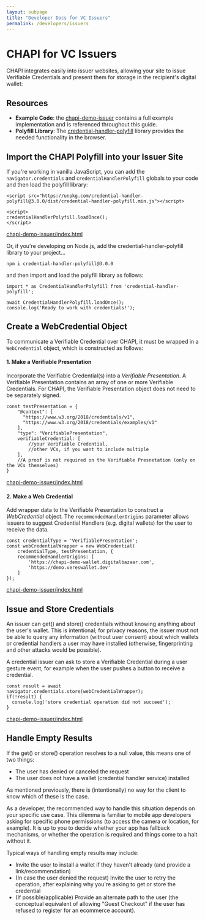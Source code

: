 ```yaml
---
layout: subpage
title: "Developer Docs for VC Issuers"
permalink: /developers/issuers
---
```

# CHAPI for VC Issuers
CHAPI integrates easily into issuer websites, allowing your site to issue Verifiable Credentials and present them for storage in the recipient's digital wallet:

## Resources
- **Example Code**: the [chapi-demo-issuer](https://github.com/credential-handler/chapi-demo-issuer) contains a full example implementation and is referenced throughout this guide. 
- **Polyfill Library**: The [credential-handler-polyfill](https://github.com/credential-handler/credential-handler-polyfill) library provides the needed functionality in the browser.

## Import the CHAPI Polyfill into your Issuer Site
If you're working in vanilla JavaScript, you can add the `navigator.credentials` and `credentialHandlerPolyfill` globals to your code and then load the polyfill library:

```
<script src="https://unpkg.com/credential-handler-polyfill@3.0.0/dist/credential-handler-polyfill.min.js"></script>

<script>
credentialHandlerPolyfill.loadOnce();
</script>
```
<p class="code-annotation">
  <a href="https://github.com/credential-handler/chapi-demo-issuer/blob/master/index.html"
  target="_blank" rel="noopener noreferrer"> chapi-demo-issuer/index.html </a>
</p>


Or, if you're developing on Node.js, add the credential-handler-polyfill library to your project...

```
npm i credential-handler-polyfill@3.0.0
``` 

and then import and load the polyfill library as follows:

```
import * as CredentialHandlerPolyfill from 'credential-handler-polyfill';

await CredentialHandlerPolyfill.loadOnce();
console.log('Ready to work with credentials!');
```

## Create a WebCredential Object
To communicate a Verifiable Credential over CHAPI, it must be wrapped in a `WebCredential` object, which is constructed as follows:

#### 1. Make a Verifiable Presentation
Incorporate the Verifiable Credential(s) into a *Verifiable Presentation*.  A Verifiable Presentation contains an array of one or more Verifiable Credentials. For CHAPI, the Verifiable Presentation object does not need to be separately signed.

```
const testPresentation = {
    "@context": [
      "https://www.w3.org/2018/credentials/v1",
      "https://www.w3.org/2018/credentials/examples/v1"
    ],
    "type": "VerifiablePresentation",
    verifiableCredential: [
        //your Verifiable Credential,
        //other VCs, if you want to include multiple
    ],
    //A proof is not required on the Verifiable Presnetation (only on the VCs themselves)
}
```
<p class="code-annotation">
  <a href="https://github.com/credential-handler/chapi-demo-issuer/blob/master/index.html"
  target="_blank" rel="noopener noreferrer"> chapi-demo-issuer/index.html </a>
</p>

#### 2. Make a Web Credential
Add wrapper data to the Verifiable Presentation to construct a *WebCredential* object.  The `recommendedHandlerOrigins` parameter allows issuers to suggest Credential Handlers (e.g. digital wallets) for the user to receive the data. 

```
const credentialType = 'VerifiablePresentation';
const webCredentialWrapper = new WebCredential(
    credentialType, testPresentation, {
    recommendedHandlerOrigins: [
        'https://chapi-demo-wallet.digitalbazaar.com',
        'https://demo.vereswallet.dev'
    ]
});
```
<p class="code-annotation">
  <a href="https://github.com/credential-handler/chapi-demo-issuer/blob/master/index.html"
  target="_blank" rel="noopener noreferrer"> chapi-demo-issuer/index.html </a>
</p>

## Issue and Store Credentials
An issuer can get() and store() credentials without knowing anything about the user's wallet. This is intentional; for privacy reasons, the issuer must not be able to query any information (without user consent) about which wallets or credential handlers a user may have installed (otherwise, fingerprinting and other attacks would be possible).

A credential issuer can ask to store a Verifiable Credential during a user gesture event, for example when the user pushes a button to receive a credential.
```
const result = await navigator.credentials.store(webCredentialWrapper);
if(!result) {
  console.log('store credential operation did not succeed');
}
```
<p class="code-annotation">
  <a href="https://github.com/credential-handler/chapi-demo-issuer/blob/master/index.html"
  target="_blank" rel="noopener noreferrer"> chapi-demo-issuer/index.html </a>
</p>

## Handle Empty Results
If the get() or store() operation resolves to a null value, this means one of two things:

- The user has denied or canceled the request
- The user does not have a wallet (credential handler service) installed

As mentioned previously, there is (intentionally) no way for the client to know which of these is the case.

As a developer, the recommended way to handle this situation depends on your specific use case. This dilemma is familiar to mobile app developers asking for specific phone permissions (to access the camera or location, for example). It is up to you to decide whether your app has fallback mechanisms, or whether the operation is required and things come to a halt without it.

Typical ways of handling empty results may include:

- Invite the user to install a wallet if they haven't already (and provide a link/recommendation)
- (In case the user denied the request) Invite the user to retry the operation, after explaining why you're asking to get or store the credential
- (If possible/applicable) Provide an alternate path to the user (the conceptual equivalent of allowing "Guest Checkout" if the user has refused to register for an ecommerce account).

